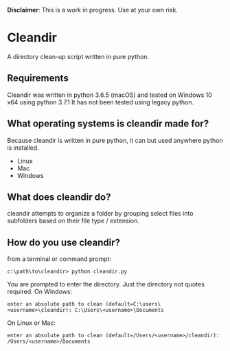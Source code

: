 **Disclaimer**: This is a work in progress. Use at your own risk.

# Cleandir

A directory clean-up script written in pure python.

## Requirements
Cleandir was written in python 3.6.5 (macOS) and tested on Windows 10 x64 using python 3.7.1
It has not been tested using legacy python.

## What operating systems is cleandir made for?
Because cleandir is written in pure python, it can but used anywhere python is installed. 
* Linux
* Mac
* Windows

## What does cleandir do?
cleandir attempts to organize a folder by grouping select files
into subfolders based on their file type / extension.

## How do you use cleandir?
from a terminal or command prompt:

```angular2
c:\path\to\cleandir> python cleandir.py
```

You are prompted to enter the directory. Just the directory not quotes required.
On Windows:
```angular2
enter an absolute path to clean (default=C:\users\<username>\cleandir): C:\Users\<username>\Documents
```
On Linux or Mac:
```angular2
enter an absolute path to clean (default=/Users/<username>/cleandir): /Users/<username>/Documents
```
